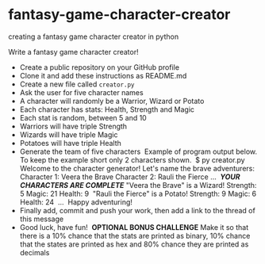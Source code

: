 # fantasy-game-character-creator
creating a fantasy  game character creator in python


Write a fantasy game character creator!
​
- Create a public repository on your GitHub profile
- Clone it and add these instructions as README.md
- Create a new file called `creator.py`
- Ask the user for five character names
- A character will randomly be a Warrior, Wizard or Potato
- Each character has stats: Health, Strength and Magic
- Each stat is random, between 5 and 10
- Warriors will have triple Strength
- Wizards will have triple Magic
- Potatoes will have triple Health
- Generate the team of five characters
​
Example of program output below. To keep the example short only 2 characters shown.
​
        $ py creator.py
        Welcome to the character generator!
        Let's name the brave adventurers:
        Character 1: Veera the Brave
        Character 2: Rauli the Fierce
        ...
​
        ***YOUR CHARACTERS ARE COMPLETE***
        "Veera the Brave" is a Wizard!
            Strength: 5
            Magic: 21
            Health: 9
​
        "Rauli the Fierce" is a Potato!
            Strength: 9
            Magic: 6
            Health: 24
​
        ...
​
        Happy adventuring!
​
- Finally add, commit and push your work, then add a link to the thread of this message
- Good luck, have fun!
​
**OPTIONAL BONUS CHALLENGE**
​
Make it so that there is a 10% chance that the stats are printed as binary, 10% chance that the states are printed as hex and 80% chance they are printed as decimals
